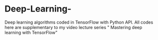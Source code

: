 # Deep-Learning-
Deep learning algorithms coded in TensorFlow with Python API. All codes here are supplementary to my video lecture series "
Mastering deep learning with TensorFlow"   
